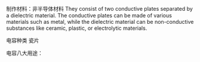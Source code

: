 
制作材料：非半导体材料
They consist of two conductive plates separated by a dielectric material. The conductive plates can be made of various materials such as metal, while the dielectric material can be non-conductive substances like ceramic, plastic, or electrolytic materials.

电容种类
瓷片

电容八大用途：
